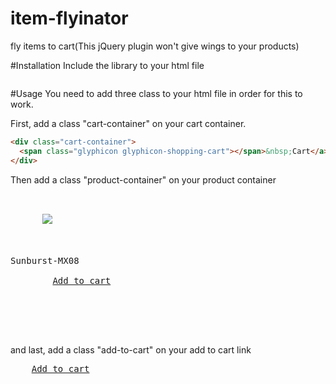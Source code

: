 # item-flyinator
fly items to cart(This jQuery plugin won't give wings to your products)

#Installation
Include the library to your html file
<pre><script src="https://rawgit.com/elelowwaydi/item-flyinator/master/item-flyinator.js"></script></pre>

#Usage
You need to add three class to your html file in order for this to work.

First, add a class "cart-container" on your cart container.
  ```html
  <div class="cart-container">
    <span class="glyphicon glyphicon-shopping-cart"></span>&nbsp;Cart</a>
  </div>
  ```

Then add a class "product-container" on your product container 
  <pre>
    <div class="product-container">
      <img src="https://res.cloudinary.com/dbty1hpdt/image/upload/c_scale,h_195,w_195/v1456668562/Music Store/Sunburst-MX08.jpg">
      <div class="product-info">
        <div>Sunburst-MX08</div>
        <span class="add-to-cart"><a href="#">Add to cart</a></span>
      </div>
    </div>
  </pre>
  
  and last, add a class "add-to-cart" on your add to cart link
   <pre>
    <span class="add-to-cart"><a href="#">Add to cart</a></span>
   </pre>
